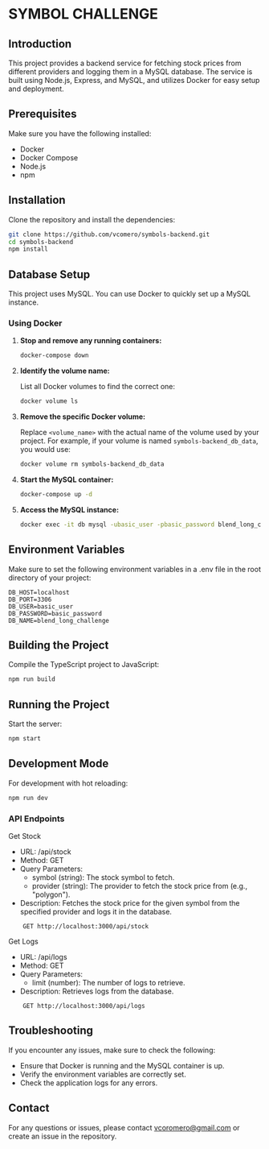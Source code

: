 # SYMBOL CHALLENGE

## Introduction

This project provides a backend service for fetching stock prices from different providers and logging them in a MySQL database. The service is built using Node.js, Express, and MySQL, and utilizes Docker for easy setup and deployment.

## Prerequisites

Make sure you have the following installed:

- Docker
- Docker Compose
- Node.js
- npm

## Installation

Clone the repository and install the dependencies:

```bash
git clone https://github.com/vcomero/symbols-backend.git
cd symbols-backend
npm install
```

## Database Setup

This project uses MySQL. You can use Docker to quickly set up a MySQL instance.

### Using Docker

1. **Stop and remove any running containers:**

    ```bash
    docker-compose down
    ```

2. **Identify the volume name:**

    List all Docker volumes to find the correct one:
    ```bash
    docker volume ls
    ```

3. **Remove the specific Docker volume:**

    Replace `<volume_name>` with the actual name of the volume used by your project. For example, if your volume is named `symbols-backend_db_data`, you would use:
    ```bash
    docker volume rm symbols-backend_db_data
    ```

4. **Start the MySQL container:**

    ```bash
    docker-compose up -d
    ```

5. **Access the MySQL instance:**

    ```bash
    docker exec -it db mysql -ubasic_user -pbasic_password blend_long_challenge
    ```

## Environment Variables

Make sure to set the following environment variables in a .env file in the root directory of your project:

```env
DB_HOST=localhost
DB_PORT=3306
DB_USER=basic_user
DB_PASSWORD=basic_password
DB_NAME=blend_long_challenge
```

## Building the Project

Compile the TypeScript project to JavaScript:

```bash
npm run build
```

## Running the Project

Start the server:

```bash
npm start
```

## Development Mode

For development with hot reloading:

```bash
npm run dev
```

### API Endpoints

Get Stock

- URL: /api/stock
- Method: GET
- Query Parameters:
    - symbol (string): The stock symbol to fetch.
    - provider (string): The provider to fetch the stock price from (e.g., "polygon").
- Description: Fetches the stock price for the given symbol from the specified provider and logs it in the database.

```plaintext
    GET http://localhost:3000/api/stock
```

Get Logs

- URL: /api/logs
- Method: GET
- Query Parameters:
    - limit (number): The number of logs to retrieve.
- Description: Retrieves logs from the database.

```plaintext
    GET http://localhost:3000/api/logs
```

## Troubleshooting

If you encounter any issues, make sure to check the following:

- Ensure that Docker is running and the MySQL container is up.
- Verify the environment variables are correctly set.
- Check the application logs for any errors.


## Contact

For any questions or issues, please contact vcoromero@gmail.com or create an issue in the repository.